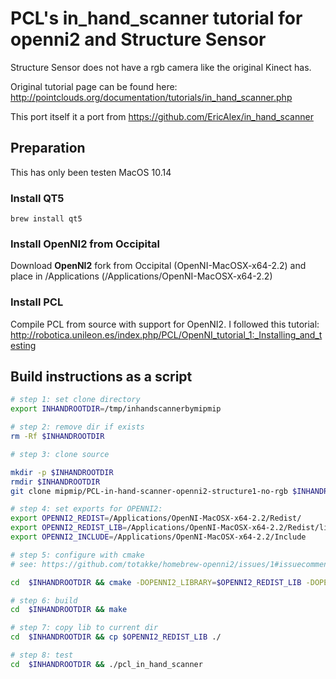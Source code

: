 # PCL's in_hand_scanner tutorial for openni2 and Structure Sensor

Structure Sensor does not have a rgb camera like the original Kinect has.

Original tutorial page can be found here:
http://pointclouds.org/documentation/tutorials/in_hand_scanner.php

This port itself it a port from https://github.com/EricAlex/in_hand_scanner

## Preparation

This has only been testen  MacOS 10.14

### Install QT5

```
brew install qt5
```

### Install OpenNI2 from Occipital

Download **OpenNI2** fork from Occipital (OpenNI-MacOSX-x64-2.2) and place in
/Applications (/Applications/OpenNI-MacOSX-x64-2.2)

### Install PCL

Compile PCL from source with support for OpenNI2. I followed this tutorial:
http://robotica.unileon.es/index.php/PCL/OpenNI_tutorial_1:_Installing_and_testing

## Build instructions as a script

```bash
# step 1: set clone directory
export INHANDROOTDIR=/tmp/inhandscannerbymipmip

# step 2: remove dir if exists
rm -Rf $INHANDROOTDIR

# step 3: clone source

mkdir -p $INHANDROOTDIR
rmdir $INHANDROOTDIR
git clone mipmip/PCL-in-hand-scanner-openni2-structure1-no-rgb $INHANDROOTDIR

# step 4: set exports for OPENNI2:
export OPENNI2_REDIST=/Applications/OpenNI-MacOSX-x64-2.2/Redist/
export OPENNI2_REDIST_LIB=/Applications/OpenNI-MacOSX-x64-2.2/Redist/libOpenNI2.dylib
export OPENNI2_INCLUDE=/Applications/OpenNI-MacOSX-x64-2.2/Include

# step 5: configure with cmake
# see: https://github.com/totakke/homebrew-openni2/issues/1#issuecomment-141933378

cd  $INHANDROOTDIR && cmake -DOPENNI2_LIBRARY=$OPENNI2_REDIST_LIB -DOPENNI2_INCLUDE_DIR=$OPENNI2_INCLUDE -DCMAKE_BUILD_TYPE=Release .

# step 6: build
cd  $INHANDROOTDIR && make

# step 7: copy lib to current dir
cd  $INHANDROOTDIR && cp $OPENNI2_REDIST_LIB ./

# step 8: test
cd  $INHANDROOTDIR && ./pcl_in_hand_scanner
```


